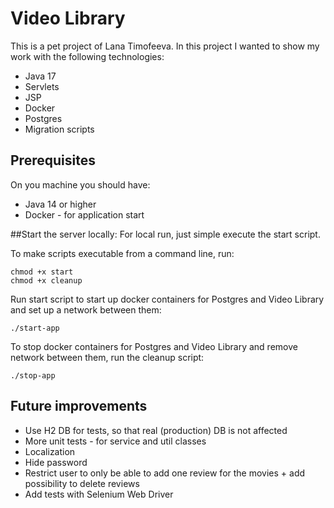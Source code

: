 # Video Library

This is a pet project of Lana Timofeeva.
In this project I wanted to show my work with the following technologies:
- Java 17
- Servlets
- JSP
- Docker
- Postgres
- Migration scripts

## Prerequisites

On you machine you should have:

- Java 14 or higher
- Docker - for application start

##Start the server locally:
For local run, just simple execute the start script. 

To make scripts executable from a command line, run:
```
chmod +x start
chmod +x cleanup
```
Run start script to start up docker containers for Postgres and Video Library and set up a network between them:
```
./start-app
```

To stop docker containers for Postgres and Video Library and remove network between them, run the cleanup script:
```
./stop-app
```

## Future improvements

- Use H2 DB for tests, so that real (production) DB is not affected
- More unit tests - for service and util classes
- Localization
- Hide password
- Restrict user to only be able to add one review for the movies + add possibility to delete reviews
- Add tests with Selenium Web Driver
